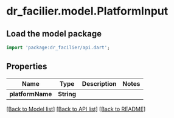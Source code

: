 # dr_facilier.model.PlatformInput

## Load the model package
```dart
import 'package:dr_facilier/api.dart';
```

## Properties
Name | Type | Description | Notes
------------ | ------------- | ------------- | -------------
**platformName** | **String** |  | 

[[Back to Model list]](../README.md#documentation-for-models) [[Back to API list]](../README.md#documentation-for-api-endpoints) [[Back to README]](../README.md)


